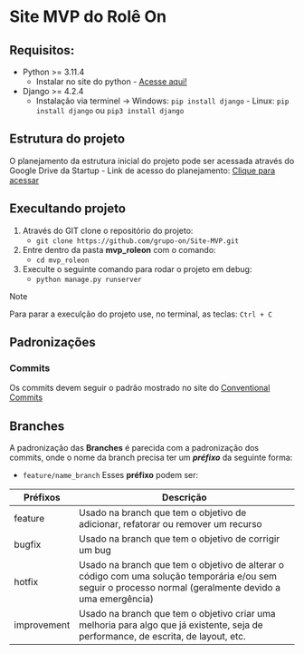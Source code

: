 # Site MVP do Rolê On

## Requisitos:
- Python >= 3.11.4
  - Instalar no site do python - <a href="https://www.python.org/downloads/" target="_blank">Acesse aqui!</a>
- Django >= 4.2.4
  - Instalação via terminel -> Windows: ```pip install django``` - Linux: ```pip install django``` ou ```pip3 install django```

## Estrutura do projeto
O planejamento da estrutura inicial do projeto pode ser acessada através do Google Drive da Startup - Link de acesso do planejamento: <a href="https://drive.google.com/file/d/1ayeHq1xzbj4IQHNi7ubusThOrK6JXTsA/view?usp=drive_link" target="_blank">Clique para acessar</a>

## Execultando projeto
1. Através do GIT clone o repositório do projeto:
    - ```git clone https://github.com/grupo-on/Site-MVP.git```
2. Entre dentro da pasta **mvp_roleon** com o comando:
    - ```cd mvp_roleon```
4. Execulte o seguinte comando para rodar o projeto em debug:
    - ```python manage.py runserver```
> [!NOTE]
> Para parar a execulção do projeto use, no terminal, as teclas: ```Ctrl + C```

## Padronizações
### Commits
Os commits devem seguir o padrão mostrado no site do <a href="https://www.conventionalcommits.org/pt-br/v1.0.0/" target="_blank">Conventional Commits</a>

## Branches
A padronização das **Branches** é parecida com a padronização dos commits, onde o nome da branch precisa ter um ***préfixo*** da seguinte forma:
 - ```feature/name_branch```
Esses **préfixo** podem ser:

| Préfixos  | Descrição |
| ------------- | ------------- |
| feature | Usado na branch que tem o objetivo de adicionar, refatorar ou remover um recurso  |
| bugfix  | Usado na branch que tem o objetivo de corrigir um bug  |
| hotfix  | Usado na branch que tem o objetivo de alterar o código com uma solução temporária e/ou sem seguir o processo normal (geralmente devido a uma emergência)  |
| improvement  | Usado na branch que tem o objetivo criar uma melhoria para algo que já existente, seja de performance, de escrita, de layout, etc. |




